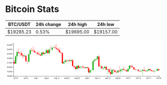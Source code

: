 # Bitcoin Stats

BTC/USDT|24h change|24h high|24h low|
|---|---|---|---|
|$19285.23|0.53%|$19695.00|$19157.00|

<img src="./chart.svg">
